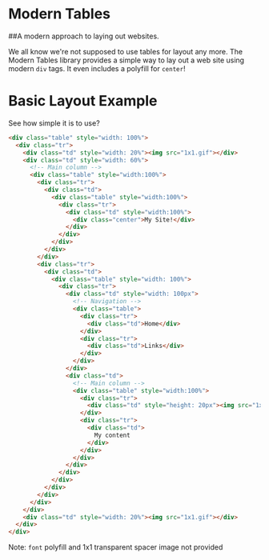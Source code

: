 # Modern Tables
##A modern approach to laying out websites.

We all know we're not supposed to use tables for layout any more.  The Modern Tables library provides a simple way to lay out a web site using modern `div` tags.  It even includes a polyfill for `center`!

# Basic Layout Example

See how simple it is to use?

```html
<div class="table" style="width: 100%">
  <div class="tr">
    <div class="td" style="width: 20%"><img src="1x1.gif"></div>
    <div class="td" style="width: 60%">
      <!-- Main column -->
      <div class="table" style="width:100%">
        <div class="tr">
          <div class="td">
            <div class="table" style="width:100%">
              <div class="tr">
                <div class="td" style="width:100%">
                  <div class="center">My Site!</div>
                </div>
              </div>
            </div>
          </div>
        </div>
        <div class="tr">
          <div class="td">
            <div class="table" style="width: 100%">
              <div class="tr">
                <div class="td" style="width: 100px">
                  <!-- Navigation -->
                  <div class="table">
                    <div class="tr">
                      <div class="td">Home</div>
                    </div>
                    <div class="tr">
                      <div class="td">Links</div>
                    </div>
                  </div>
                </div>
                <div class="td">
                  <!-- Main column -->
                  <div class="table" style="width:100%">
                    <div class="tr">
                      <div class="td" style="height: 20px"><img src="1x1.gif"></div>
                    </div>
                    <div class="tr">
                      <div class="td">
                        My content
                      </div>
                    </div>
                  </div>
                </div>
              </div>
            </div>
          </div>
        </div>
      </div>
    </div>
    <div class="td" style="width: 20%"><img src="1x1.gif"></div>
  </div>
</div>
```

Note: `font` polyfill and 1x1 transparent spacer image not provided